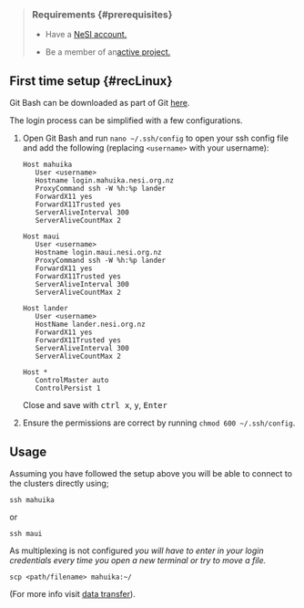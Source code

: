 > ### Requirements {#prerequisites}
>
> -   Have a [NeSI
>     account.](https://support.nesi.org.nz/hc/en-gb/articles/360000159715-Creating-a-NeSI-Account)
>
> -   Be a member of an[active
>     project.](https://support.nesi.org.nz/hc/en-gb/articles/360000693896-Applying-to-join-a-NeSI-project)
>
## First time setup {#recLinux}

Git Bash can be downloaded as part of Git
[here](https://git-scm.com/download/win).

The login process can be simplified with a few configurations.

1.  Open Git Bash and run `nano ~/.ssh/config` to open your ssh config
    file and add the following (replacing `<username>` with your
    username):

        Host mahuika
           User <username>
           Hostname login.mahuika.nesi.org.nz
           ProxyCommand ssh -W %h:%p lander
           ForwardX11 yes
           ForwardX11Trusted yes
           ServerAliveInterval 300
           ServerAliveCountMax 2

        Host maui
           User <username>
           Hostname login.maui.nesi.org.nz
           ProxyCommand ssh -W %h:%p lander
           ForwardX11 yes
           ForwardX11Trusted yes
           ServerAliveInterval 300
           ServerAliveCountMax 2

        Host lander
           User <username>
           HostName lander.nesi.org.nz
           ForwardX11 yes
           ForwardX11Trusted yes
           ServerAliveInterval 300
           ServerAliveCountMax 2

        Host *
           ControlMaster auto
           ControlPersist 1

    Close and save with <kbd>ctrl x</kbd>, <kbd>y</kbd>,
    <kbd>Enter</kbd>

2.  Ensure the permissions are correct by
    running `chmod 600 ~/.ssh/config`.

## Usage

Assuming you have followed the setup above you will be able to connect
to the clusters directly using;

    ssh mahuika

or

    ssh maui

As multiplexing is not configured *you will have to enter in your login
credentials every time you open a new terminal or try to move a file.*

    scp <path/filename> mahuika:~/

(For more info visit [data
transfer](https://support.nesi.org.nz/hc/en-gb/articles/360000578455-File-Transfer-with-SCP)).

